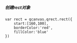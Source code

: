 ##### 创建rect对象

```
var rect = qcanvas.qrect.rect({
    start:[160,100],
    borderColor:'red',
    fillColor:'blue'
})
```



